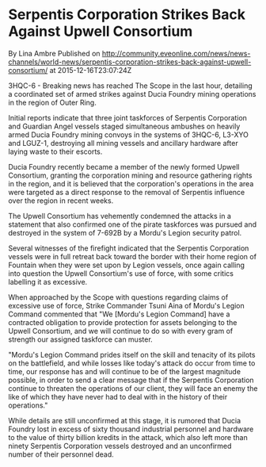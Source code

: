 # Serpentis Corporation Strikes Back Against Upwell Consortium
By Lina Ambre
Published on http://community.eveonline.com/news/news-channels/world-news/serpentis-corporation-strikes-back-against-upwell-consortium/ at 2015-12-16T23:07:24Z

3HQC-6 - Breaking news has reached The Scope in the last hour, detailing a coordinated set of armed strikes against Ducia Foundry mining operations in the region of Outer Ring.

Initial reports indicate that three joint taskforces of Serpentis Corporation and Guardian Angel vessels staged simultaneous ambushes on heavily armed Ducia Foundry mining convoys in the systems of 3HQC-6, L3-XYO and LGUZ-1, destroying all mining vessels and ancillary hardware after laying waste to their escorts.

Ducia Foundry recently became a member of the newly formed Upwell Consortium, granting the corporation mining and resource gathering rights in the region, and it is believed that the corporation's operations in the area were targeted as a direct response to the removal of Serpentis influence over the region in recent weeks.

The Upwell Consortium has vehemently condemned the attacks in a statement that also confirmed one of the pirate taskforces was pursued and destroyed in the system of 7-692B by a Mordu's Legion security patrol.&nbsp;

Several witnesses of the firefight indicated that the Serpentis Corporation vessels were in full retreat back toward the border with their home region of Fountain when they were set upon by Legion vessels, once again calling into question the Upwell Consortium's use of force, with some critics labelling it as excessive.

When approached by the Scope with questions regarding claims of excessive use of force, Strike Commander Tsuni Aina of Mordu's Legion Command commented that "We [Mordu's Legion Command] have a contracted obligation to provide protection for assets belonging to the Upwell Consortium, and we will continue to do so with every gram of strength our assigned taskforce can muster.

"Mordu's Legion Command prides itself on the skill and tenacity of its pilots on the battlefield, and while losses like today's attack do occur from time to time, our response has and will continue to be of the largest magnitude possible, in order to send a clear message that if the Serpentis Corporation continue to threaten the operations of our client, they will face an enemy the like of which they have never had to deal with in the history of their operations."

While details are still unconfirmed at this stage, it is rumored that Ducia Foundry lost in excess of sixty thousand industrial personnel and hardware to the value of thirty billion kredits in the attack, which also left more than ninety Serpentis Corporation vessels destroyed and an unconfirmed number of their personnel dead.

